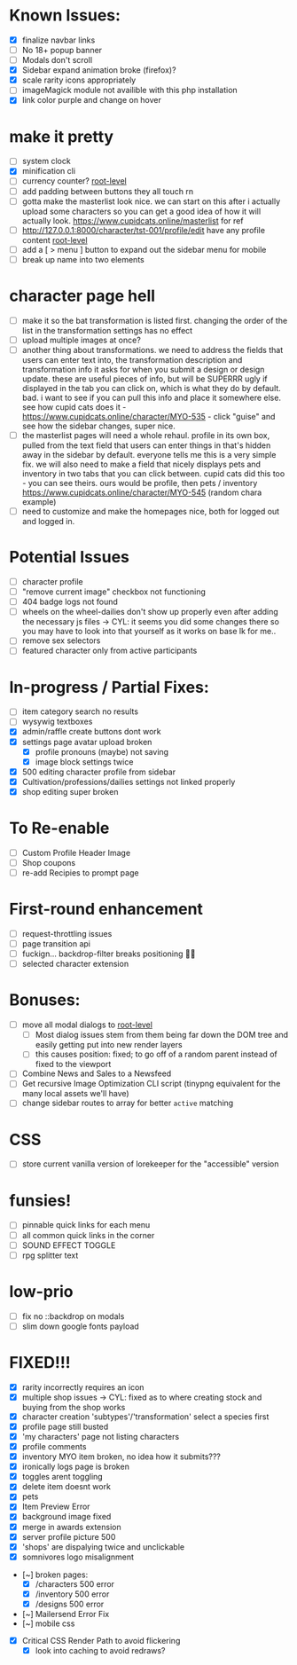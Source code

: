 # Known Issues:
- [x] finalize navbar links
- [ ] No 18+ popup banner
- [ ] Modals don't scroll
- [x] Sidebar expand animation broke (firefox)?
- [x] scale rarity icons appropriately
- [ ] imageMagick module not availible with this php installation
- [x] link color purple and change on hover

# make it pretty
- [ ] system clock
- [x] minification cli
- [ ] currency counter? [root-level](app/Models/Currency/Currency.php#310)
- [ ] add padding between buttons they all touch rn
- [ ] gotta make the masterlist look nice. we can start on this after i actually upload some characters so you can get a good idea of how it will actually look. https://www.cupidcats.online/masterlist for ref
- [ ] http://127.0.0.1:8000/character/tst-001/profile/edit have any profile content [root-level](resources/views/character/character.blade.php#64)
- [ ] add a [ > menu ] button to expand out the sidebar menu for mobile
- [ ] break up name into two elements

# character page hell
- [ ] make it so the bat transformation is listed first. changing the order of the list in the transformation settings has no effect
- [ ] upload multiple images at once?
- [ ] another thing about transformations. we need to address the fields that users can enter text into, the transformation description and transformation info it asks for when you submit a design or design update. these are useful pieces of info, but will be SUPERRR ugly if displayed in the tab you can click on, which is what they do by default. bad. i want to see if you can pull this info and place it somewhere else. see how cupid cats does it - https://www.cupidcats.online/character/MYO-535 - click "guise" and see how the sidebar changes, super nice.
- [ ] the masterlist pages will need a whole rehaul. profile in its own box, pulled from the text field that users can enter things in that's hidden away in the sidebar by default. everyone tells me this is a very simple fix. we will also need to make a field that nicely displays pets and inventory in two tabs that you can click between. cupid cats did this too - you can see theirs. ours would be profile, then pets / inventory https://www.cupidcats.online/character/MYO-545 (random chara example)
- [ ] need to customize and make the homepages nice, both for logged out and logged in.

# Potential Issues
- [ ] character profile
- [ ] "remove current image" checkbox not functioning
- [ ] 404 badge logs not found
- [ ] wheels on the wheel-dailies don't show up properly even after adding the necessary js files
    -> CYL: it seems you did some changes there so you may have to look into that yourself as it works on base lk for me..
- [ ] remove sex selectors
- [ ] featured character only from active participants

# In-progress / Partial Fixes:
- [ ] item category search no results
- [ ] wysywig textboxes
- [x] admin/raffle create buttons dont work
- [x] settings page avatar upload broken
  - [x] profile pronouns (maybe) not saving
  - [x] image block settings twice
- [x] 500 editing character profile from sidebar
- [x] Cultivation/professions/dailies settings not linked properly
- [x] shop editing super broken

# To Re-enable
- [ ] Custom Profile Header Image
- [ ] Shop coupons
- [ ] re-add Recipies to prompt page

# First-round enhancement
- [ ] request-throttling issues
- [ ] page transition api
- [ ] fuckign... backdrop-filter breaks positioning 😮‍💨
- [ ] selected character extension

# Bonuses:
- [ ] move all modal dialogs to [root-level](resources/views/layouts/app.blade.php#L173)
  - [ ] Most dialog issues stem from them being far down the DOM tree and easily getting put into new render layers
  - [ ] this causes position: fixed; to go off of a random parent instead of fixed to the viewport
- [ ] Combine News and Sales to a Newsfeed
- [ ] Get recursive Image Optimization CLI script (tinypng equivalent for the many local assets we'll have)
- [ ] change sidebar routes to array for better `active` matching

# CSS
- [ ] store current vanilla version of lorekeeper for the "accessible" version

# funsies!
- [ ] pinnable quick links for each menu
- [ ] all common quick links in the corner
- [ ] SOUND EFFECT TOGGLE
- [ ] rpg splitter text

# low-prio
- [ ] fix no ::backdrop on modals
- [ ] slim down google fonts payload

# FIXED!!!
- [x] rarity incorrectly requires an icon
- [x] multiple shop issues
    -> CYL: fixed as to where creating stock and buying from the shop works
- [x] character creation 'subtypes'/'transformation' select a species first
- [x] profile page still busted
- [x] 'my characters' page not listing characters
- [x] profile comments
- [x] inventory MYO item broken, no idea how it submits???
- [x] ironically logs page is broken
- [x] toggles arent toggling
- [x] delete item doesnt work
- [x] pets
- [x] Item Preview Error
- [x] background image fixed
- [x] merge in awards extension
- [x] server profile picture 500
- [x] 'shops' are dispalying twice and unclickable
- [x] somnivores logo misalignment
- [~] broken pages:
    - [x] /characters 500 error
    - [x] /inventory 500 error
    - [x] /designs 500 error
- [~] Mailersend Error Fix
- [~] mobile css
- [x] Critical CSS Render Path to avoid flickering
    - [x] look into caching to avoid redraws?
